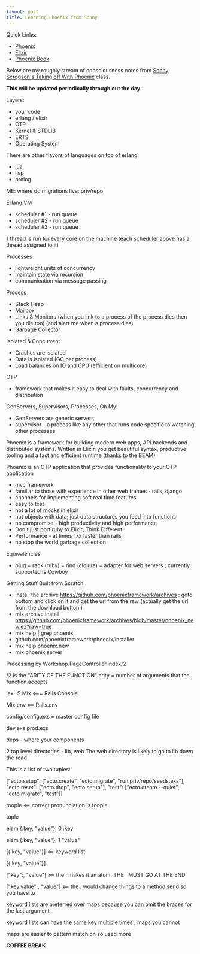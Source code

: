 ```yaml
---
layout: post
title: Learning Phoenix from Sonny
---
```


Quick Links:
* [Phoenix](http://www.phoenixframework.org)
* [Elixir](http://elixir-lang.org)
* [Phoenix Book](https://pragprog.com/book/phoenix/programming-phoenix)

Below are my roughly stream of consciousness notes from [Sonny Scrogson's Taking off With Phoenix](https://github.com/scrogson/taking-off-with-phoenix/) class.

**This will be updated periodically through out the day.**

Layers:

  * your code
  * erlang / elixir
  * OTP
  * Kernel & STDLIB
  * ERTS
  * Operating System
  
There are other flavors of languages on top of erlang:

  * lua
  * lisp
  * prolog
  
ME: where do migrations live: priv/repo
  
Erlang VM

  * scheduler #1 - run queue
  * scheduler #2 - run queue
  * scheduler #3 - run queue
  
1 thread is run for every core on the machine (each scheduler above has a thread assigned to it)  

Processes

  * lightweight units of concurrency
  * maintain state via recursion
  * communication via message passing
  
Process

  * Stack   Heap
  * Mailbox
  * Links & Monitors (when you link to a process of the process dies then you die too) (and alert me when a process dies)
  * Garbage Collector  
  
Isolated & Concurrent

  * Crashes are isolated
  * Data is isolated (GC per process)
  * Load balances on IO and CPU (efficient on multicore)
  
OTP 

  * framework that makes it easy to deal with faults, concurrency and distribution
  
GenServers, Supervisors, Processes, Oh My!

  * GenServers are generic servers
  * supervisor - a process like any other that runs code specific to watching other processes
  
Phoenix is a framework for building modern web apps, API backends and distributed systems.  Written in Elixir, you get beautiful syntax, productive tooling and a fast and efficient runtime (thanks to the BEAM)      

Phoenix is an OTP application that provides functionality to your OTP application

  * mvc framework
  * familiar to those with experience in other web frames - rails, django
  * channels for implementing soft real time features
  * easy to test
  * not a lot of mocks in elixir
  * not objects with data; just data structures you feed into functions
  * no compromise - high productivity and high performance
  * Don't just port ruby to Elixir; Think Different
  * Performance - at times 17x faster than rails
  * no stop the world garbage collection
  
Equivalencies

  * plug = rack (ruby) = ring (clojure) = adapter for web servers ; currently supported is Cowboy
  
Getting Stuff Built from Scratch
  
  * Install the archive https://github.com/phoenixframework/archives : goto bottom and click on it and get the url from the raw (actually get the url from the download button )
  * mix archive.install https://github.com/phoenixframework/archives/blob/master/phoenix_new.ez?raw=true  
  * mix help | grep phoenix
  * github.com/phoenixframework/phoenix/installer
  * mix help phoenix.new
  * mix phoenix.server
  
  Processing by Workshop.PageController.index/2 
  
  /2 is the "ARITY OF THE FUNCTION" arity = number of arguments that the function accepts
  
  iex -S Mix <=== Rails Console
  
  Mix.env <== Rails.env
  
  config/config.exs = master config file
  
  dev.exs
  prod.exs
  
  deps - where your components
  
  2 top level directories - lib, web  The web directory is likely to go to lib down the road
  
  This is a list of two tuples:
  
  ["ecto.setup": ["ecto.create", "ecto.migrate", "run priv/repo/seeds.exs"],
   "ecto.reset": ["ecto.drop", "ecto.setup"],
   "test": ["ecto.create --quiet", "ecto.migrate", "test"]]
   
   toople  <== correct pronunciation is toople
   
   tuple 
   
   
   elem {:key, "value"}, 0
   :key
   
   elem {:key, "value"}, 1
   "value"
   
   [{:key, "value"}] <== keyword list
   
   [{:key, "value"}]
   
   ["key":, "value"]  <== the : makes it an atom.  THE : MUST GO AT THE END 
   
   ["key.value":, "value"] <== the . would change things to a method send so you have to 
   
   
   keyword lists are preferred over maps because you can omit the braces for the last argument
   
   keyword lists can have the same key multiple times ; maps you cannot
   
   maps are easier to pattern match on so used more
   
   
   **COFFEE BREAK**
   
   
